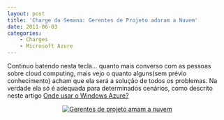 ```yaml
---
layout: post
title: 'Charge da Semana: Gerentes de Projeto adoram a Nuvem'
date: 2011-06-03
categories:
    - Charges
    - Microsoft Azure
---
```


Continuo batendo nesta tecla… quanto mais converso com as pessoas sobre cloud computing, mais vejo o quanto alguns(sem prévio conhecimento) acham que ela será a solução de todos os problemas. Na verdade ela só é adequada para determinados cenários, como descrito neste artigo <a href="http://vitormeriat.wordpress.com/category/cloud-computing/">Onde usar o Windows Azure?</a>

<p align="center"><a href="http://blob.vitormeriat.com.br/images/2011/06/gerentes-de-projeto-amam-a-nuvem.png"><img alt="Gerentes de projeto amam a nuvem" src="http://blob.vitormeriat.com.br/images/2011/06/gerentes-de-projeto-amam-a-nuvem.png" /></a></p>
